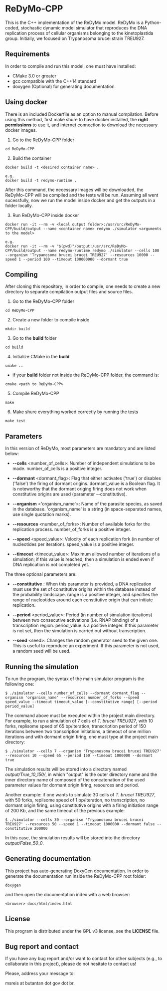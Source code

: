 # ReDyMo-CPP
This is the C++ implementation of the ReDyMo model.
ReDyMo is a Python-coded, stochastic dynamic model simulator that reproduces the DNA replication process of cellular organisms belonging to the kinetoplastida group. Initially, we focused on Trypanosoma brucei strain TREU927.

## Requirements
In order to compile and run this model, one must have installed:

- CMake 3.0 or greater
- gcc compatible with the C++14 standard
- doxygen (Optional) for generating documentation

## Using docker
There is an included Dockerfile as an option to manual compilation.
Before using this method, first make shure to have docker installed, the **right permissions** to use it, and internet connection to download the necessary docker images.

1. Go to the ReDyMo-CPP folder
```
cd ReDyMo-CPP
```
2. Build the container
```
docker build -t <desired container name> .

e.g.
docker build -t redymo-runtime .
```
After this command, the necessary images will be downloaded, the ReDyMo-CPP will be compiled and the tests will be run.
Assuming all went sucessfully, now we run the model inside docker and get the outputs in a folder locally.

3. Run ReDyMo-CPP inside docker
```
docker run -it --rm -v <local output folder>:/usr/src/ReDyMo-CPP/build/output --name <container name> redymo ./simulator <arguments to the model>

e.g.
docker run -it --rm -v "$(pwd)"/output:/usr/src/ReDyMo-CPP/build/output --name redymo-runtime redymo ./simulator --cells 100 --organism 'Trypanosoma brucei brucei TREU927' --resources 10000 --speed 1 --period 100 --timeout 100000000 --dormant true
```

## Compiling
After cloning this repository, in order to compile, one needs to create a new directory to separate compilation output files and source files.
1. Go to the ReDyMo-CPP folder
```
cd ReDyMo-CPP
```
2. Create a new folder to compile inside
```
mkdir build
```
3. Go to the __build__ folder
```
cd build
```
4. Initialize CMake in the __build__
```
cmake ..
```
- if your __build__ folder not inside the ReDyMo-CPP folder, the command is:
```
cmake <path to ReDyMo-CPP>
```
5. Compile ReDyMo-CPP
```
make
```
6. Make shure everything worked correctly by running the tests
```
make test
```


## Parameters
In this version of ReDyMo, most parameters are mandatory and are listed below:

- __\-\-cells__ <number_of_cells>: Number of independent simulations to be made. number_of_cells is a positive integer.

- __\-\-dormant__ <dormant_flag>: Flag that either activates ('true') or disables ('false') the firing of dormant origins. dormant_value is a Boolean flag. It is noteworthy that the dormant origing firing does not work when constitutive origins are used (parameter --constitutive).

- __\-\-organism__ <'organism_name'>: Name of the parasite species, as saved in the database. 'organism_name' is a string (in space-separated names, use single quotation marks).

- __\-\-resources__ <number_of_forks>: Number of available forks for the replication process. number_of_forks is a positive integer.

- __\-\-speed__ <speed_value>: Velocity of each replication fork (in number of nucleotides per iteration). speed_value is a positive integer.

- __\-\-timeout__ <timeout_value>: Maximum allowed number of iterations of a simulation; if this value is reached, then a simulation is ended even if DNA replication is not completed yet.

The three optional parameters are:

- __\-\-constitutive__ <range>: When this parameter is provided, a DNA replication must use the set of constitutive origins within the database instead of the probability landscape. range is a positive integer, and specifies the range of nucleotides around each constitutive origin that can initiate replication.

- __\-\-period__ <period_value>: Period (in number of simulation iterations) between two consecutive activations (i.e. RNAP binding) of a transcription region. period_value is a positive integer. If this parameter is not set, then the simulation is carried out without transcription.

- __\-\-seed__ \<seed\>: Changes the random generator seed to the given one. This is useful to reproduce an experiment. If this parameter is not used, a random seed will be used.

## Running the simulation

To run the program, the syntax of the main simulator program is the following one:
```
$ ./simulator --cells number_of_cells --dormant dormant_flag --organism 'organism_name' --resources number_of_forks --speed speed_value --timeout timeout_value [--constitutive range] [--period period_value]
```

The command above must be executed within the project main directory. For example, to run a simulation of 7 cells of *T. brucei TREU927*, with 10 forks, replisome speed of 65 bp/iteration, transcription period of 150 iterations between two transcription initiations, a timeout of one million iterations and with dormant origin firing, one must type at the project main directory:
```
$ ./simulator --cells 7 --organism 'Trypanosoma brucei brucei TREU927' --resources 10 --speed 65 --period 150 --timeout 1000000 --dormant true
```
The simulation results will be stored into a directory named *output/True_10_150/*, in which "output" is the outer directory name and the inner directory name of composed of the concatenation of the used parameter values for dormant origin firing, resources and period.

Another example: if one wants to simulate 30 cells of *T. brucei TREU927*, with 50 forks, replisome speed of 1 bp/iteration, no transcription, no dormant origin firing, using constitutive origins with a firing initiation range of 200 Kb, and the same timeout of the previous example:
```
$ ./simulator --cells 30 --organism 'Trypanosoma brucei brucei TREU927' --resources 50 --speed 1 --timeout 1000000 --dormant false --constitutive 200000
```

In this case, the simulation results will be stored into the directory *output/False_50_0*.

## Generating documentation
This project has auto-generating DoxyGen documentation. In order to generate the documentation run inside the ReDyMo-CPP root folder:
```
doxygen
```
and then open the documentation index with a web browser:
```
<browser> docs/html/index.html
```

## License
This program is distributed under the GPL v3 license, see the __LICENSE__ file.

## Bug report and contact

If you have any bug report and/or want to contact for other subjects (e.g., to collaborate in this project), please do not hesitate to contact us!

Please, address your message to:

msreis at butantan dot gov dot br.
